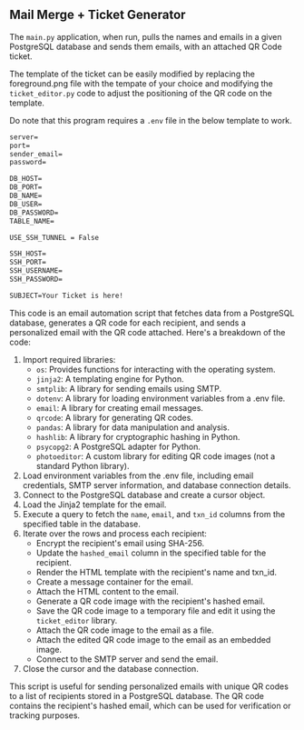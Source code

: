 ## Mail Merge + Ticket Generator

The `main.py` application, when run, pulls the names and emails in a given PostgreSQL database and sends them emails, with an attached QR Code ticket.

The template of the ticket can be easily modified by replacing the foreground.png file with the tempate of your choice and modifying the `ticket_editor.py` code to adjust the positioning of the QR code on the template.

Do note that this program requires a `.env` file in the below template to work.

```apache
server=
port=
sender_email=
password=

DB_HOST=
DB_PORT=
DB_NAME=
DB_USER=
DB_PASSWORD=
TABLE_NAME=

USE_SSH_TUNNEL = False

SSH_HOST=
SSH_PORT=
SSH_USERNAME=
SSH_PASSWORD=

SUBJECT=Your Ticket is here!
```

This code is an email automation script that fetches data from a PostgreSQL database, generates a QR code for each recipient, and sends a personalized email with the QR code attached. Here's a breakdown of the code:

1. Import required libraries:
   * `os`: Provides functions for interacting with the operating system.
   * `jinja2`: A templating engine for Python.
   * `smtplib`: A library for sending emails using SMTP.
   * `dotenv`: A library for loading environment variables from a .env file.
   * `email`: A library for creating email messages.
   * `qrcode`: A library for generating QR codes.
   * `pandas`: A library for data manipulation and analysis.
   * `hashlib`: A library for cryptographic hashing in Python.
   * `psycopg2`: A PostgreSQL adapter for Python.
   * `photoeditor`: A custom library for editing QR code images (not a standard Python library).
2. Load environment variables from the .env file, including email credentials, SMTP server information, and database connection details.
3. Connect to the PostgreSQL database and create a cursor object.
4. Load the Jinja2 template for the email.
5. Execute a query to fetch the `name`, `email`, and `txn_id` columns from the specified table in the database.
6. Iterate over the rows and process each recipient:
   * Encrypt the recipient's email using SHA-256.
   * Update the `hashed_email` column in the specified table for the recipient.
   * Render the HTML template with the recipient's name and txn_id.
   * Create a message container for the email.
   * Attach the HTML content to the email.
   * Generate a QR code image with the recipient's hashed email.
   * Save the QR code image to a temporary file and edit it using the `ticket_editor` library.
   * Attach the QR code image to the email as a file.
   * Attach the edited QR code image to the email as an embedded image.
   * Connect to the SMTP server and send the email.
7. Close the cursor and the database connection.

This script is useful for sending personalized emails with unique QR codes to a list of recipients stored in a PostgreSQL database. The QR code contains the recipient's hashed email, which can be used for verification or tracking purposes.
